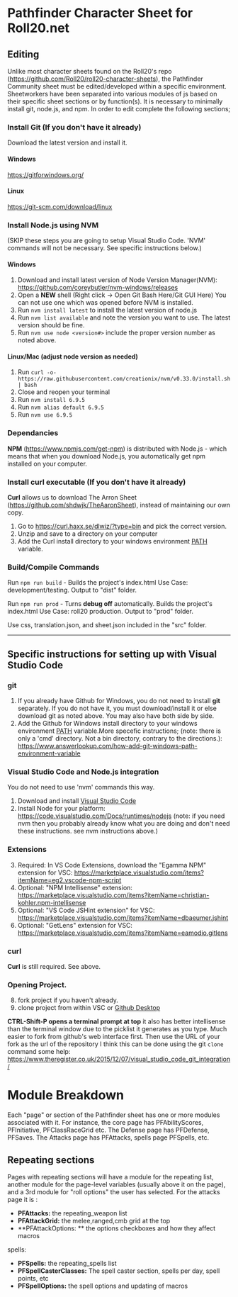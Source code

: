 # Pathfinder Character Sheet for Roll20.net
## Editing
Unlike most character sheets found on the Roll20's repo (https://github.com/Roll20/roll20-character-sheets), the Pathfinder Community sheet must be edited/developed within a specific environment. Sheetworkers have been separated into various modules of js based on their specific sheet sections or by function(s). It is necessary to minimally install git, node.js, and npm. In order to edit complete the following sections;
### Install Git (If you don't have it already)
Download the latest version and install it.
#### Windows
 https://gitforwindows.org/
#### Linux
https://git-scm.com/download/linux

### Install Node.js using NVM
(SKIP these steps you are going to setup Visual Studio Code. 'NVM' commands will not be necessary.  See specific instructions below.)
#### Windows
1. Download and install latest version of Node Version Manager(NVM): https://github.com/coreybutler/nvm-windows/releases
2. Open a **NEW** shell (Right click -> Open Git Bash Here/Git GUI Here) You can not use one which was opened before NVM is installed.
3. Run `nvm install latest` to install the latest version of node.js
4. Run `nvm list available` and note the version you want to use. The latest version should be fine. 
4. Run `nvm use node <version#>` include the proper version number as noted above.

#### Linux/Mac (adjust node version as needed)
1. Run `curl -o- https://raw.githubusercontent.com/creationix/nvm/v0.33.0/install.sh | bash`
2. Close and reopen your terminal
3. Run `nvm install 6.9.5`
4. Run `nvm alias default 6.9.5`
5. Run `nvm use 6.9.5`

### Dependancies
**NPM** (https://www.npmjs.com/get-npm) is distributed with Node.js - which means that when you download Node.js, you automatically get npm installed on your computer.

### Install curl executable (If you don't have it already)
**Curl** allows us to download The Arron Sheet (https://github.com/shdwjk/TheAaronSheet), instead of maintaining our own copy.
1. Go to https://curl.haxx.se/dlwiz/?type=bin and pick the correct version.
2. Unzip and save to a directory on your computer
3. Add the Curl install directory to your windows environment [PATH](https://windowsreport.com/edit-windows-path-environment-variable/) variable.
### Build/Compile Commands
Run `npm run build` - Builds the project's index.html Use Case: development/testing. Output to "dist" folder.

Run `npm run prod` - Turns **debug off** automatically. Builds the project's index.html Use Case: roll20 production. Output to "prod" folder.

Use css, translation.json, and sheet.json included in the "src" folder.

------
## Specific instructions for setting up with Visual Studio Code
### git 
1. If you already have Github for Windows, you do not need to install **git** separately. If you do not have it, you must download/install it or else download git as noted above. You may also have both side by side.
2. Add the Github for Windows install directory to your windows environment [PATH](https://windowsreport.com/edit-windows-path-environment-variable/) variable.More specefic instructions;
(note: there is only a 'cmd' directory. Not a bin directory, contrary to the directions.): https://www.answerlookup.com/how-add-git-windows-path-environment-variable

### Visual Studio Code and Node.js integration
You do not need to use 'nvm' commands this way.
1. Download and install [Visual Studio Code](https://code.visualstudio.com/Download)
2. Install Node for your platform: https://code.visualstudio.com/Docs/runtimes/nodejs 
(note: if you need nvm then you probably already know what you are doing and don't need these instructions. see nvm instructions above.)

### Extensions
3. Required: In VS Code Extensions, download the "Egamma NPM" extension for VSC: https://marketplace.visualstudio.com/items?itemName=eg2.vscode-npm-script
4. Optional: "NPM Intellisense" extension: https://marketplace.visualstudio.com/items?itemName=christian-kohler.npm-intellisense
5. Optional: "VS Code JSHint extension" for VSC: https://marketplace.visualstudio.com/items?itemName=dbaeumer.jshint
6. Optional: "GetLens" extension for VSC: https://marketplace.visualstudio.com/items?itemName=eamodio.gitlens

### curl
**Curl** is still required. See above.

### Opening Project.
8. fork project if you haven't already.
9. clone project from within VSC or [Github Desktop](https://desktop.github.com/)

**CTRL-Shift-P opens a terminal prompt at top** it also has better intellisense than the terminal window due to the picklist it generates as you type.
Much easier to fork from github's web interface first.
Then use the URL of your fork as the url of the repository I think this can be done using the git `clone` command
some help: https://www.theregister.co.uk/2015/12/07/visual_studio_code_git_integration/

# Module Breakdown
Each "page" or section of the Pathfinder sheet has one or more modules associated with it. For instance, the core page has PFAbilityScores, PFInitiative, PFClassRaceGrid etc. The Defense page has PFDefense, PFSaves. The Attacks page has PFAttacks, spells page PFSpells, etc.

## Repeating sections
Pages with repeating sections will have a module for the repeating list, another module for the page-level variables (usually above it on the page), and a 3rd module for "roll options" the user has selected. For the attacks page it is :
* **PFAttacks:** the repeating_weapon list
* **PFAttackGrid:** the melee,ranged,cmb grid at the top
* **PFAttackOptions: ** the options checkboxes and how they affect macros

spells:
* **PFSpells:** the repeating_spells list
* **PFSpellCasterClasses:** The spell caster section, spells per day, spell points, etc
* **PFSpellOptions:** the spell options and updating of macros

